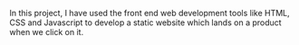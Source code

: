 In this project, I have used the front end web development tools like HTML, CSS and Javascript to develop a static website which lands on a product when we click on it.
